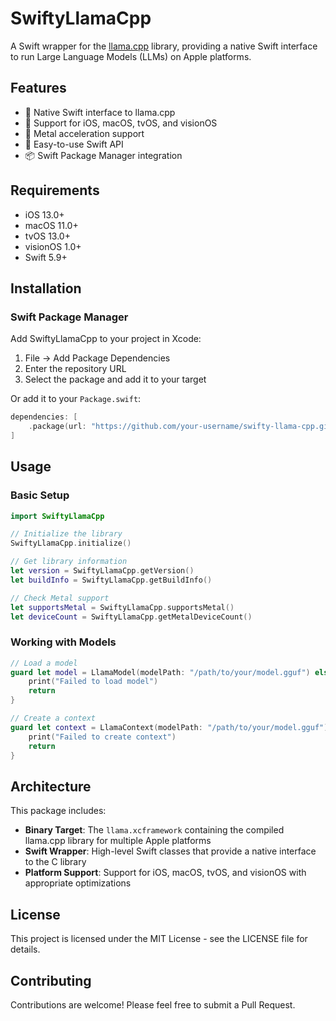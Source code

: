 # SwiftyLlamaCpp

A Swift wrapper for the [llama.cpp](https://github.com/ggerganov/llama.cpp) library, providing a native Swift interface to run Large Language Models (LLMs) on Apple platforms.

## Features

- 🚀 Native Swift interface to llama.cpp
- 📱 Support for iOS, macOS, tvOS, and visionOS
- 🔧 Metal acceleration support
- 🎯 Easy-to-use Swift API
- 📦 Swift Package Manager integration

## Requirements

- iOS 13.0+
- macOS 11.0+
- tvOS 13.0+
- visionOS 1.0+
- Swift 5.9+

## Installation

### Swift Package Manager

Add SwiftyLlamaCpp to your project in Xcode:

1. File → Add Package Dependencies
2. Enter the repository URL
3. Select the package and add it to your target

Or add it to your `Package.swift`:

```swift
dependencies: [
    .package(url: "https://github.com/your-username/swifty-llama-cpp.git", from: "1.0.0")
]
```

## Usage

### Basic Setup

```swift
import SwiftyLlamaCpp

// Initialize the library
SwiftyLlamaCpp.initialize()

// Get library information
let version = SwiftyLlamaCpp.getVersion()
let buildInfo = SwiftyLlamaCpp.getBuildInfo()

// Check Metal support
let supportsMetal = SwiftyLlamaCpp.supportsMetal()
let deviceCount = SwiftyLlamaCpp.getMetalDeviceCount()
```

### Working with Models

```swift
// Load a model
guard let model = LlamaModel(modelPath: "/path/to/your/model.gguf") else {
    print("Failed to load model")
    return
}

// Create a context
guard let context = LlamaContext(modelPath: "/path/to/your/model.gguf") else {
    print("Failed to create context")
    return
}
```

## Architecture

This package includes:

- **Binary Target**: The `llama.xcframework` containing the compiled llama.cpp library for multiple Apple platforms
- **Swift Wrapper**: High-level Swift classes that provide a native interface to the C library
- **Platform Support**: Support for iOS, macOS, tvOS, and visionOS with appropriate optimizations

## License

This project is licensed under the MIT License - see the LICENSE file for details.

## Contributing

Contributions are welcome! Please feel free to submit a Pull Request. 